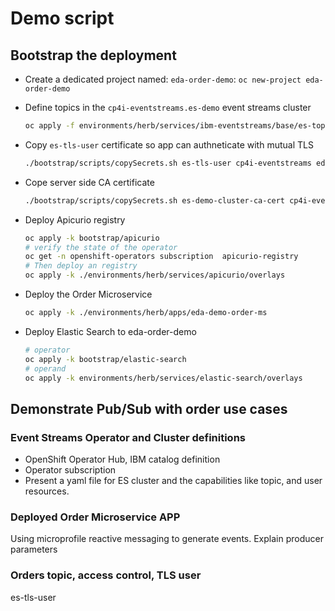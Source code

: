 # Demo script

## Bootstrap the deployment

* Create a dedicated project named: `eda-order-demo`: `oc new-project eda-order-demo`
* Define topics in the `cp4i-eventstreams.es-demo` event streams cluster

    ```sh
    oc apply -f environments/herb/services/ibm-eventstreams/base/es-topics.yaml
    ```
* Copy `es-tls-user` certificate so app can authneticate with mutual TLS

    ```sh
    ./bootstrap/scripts/copySecrets.sh es-tls-user cp4i-eventstreams eda-order-demo
    ```
* Cope server side CA certificate

    ```sh
    ./bootstrap/scripts/copySecrets.sh es-demo-cluster-ca-cert cp4i-eventstreams eda-order-demo
    ```
* Deploy Apicurio registry

    ```sh
    oc apply -k bootstrap/apicurio
    # verify the state of the operator
    oc get -n openshift-operators subscription  apicurio-registry
    # Then deploy an registry
    oc apply -k ./environments/herb/services/apicurio/overlays
    ```

* Deploy the Order Microservice

    ```sh
    oc apply -k ./environments/herb/apps/eda-demo-order-ms
    ```

* Deploy Elastic Search to eda-order-demo

    ```sh
    # operator
    oc apply -k bootstrap/elastic-search
    # operand
    oc apply -k environments/herb/services/elastic-search/overlays
    ```

## Demonstrate Pub/Sub with order use cases

### Event Streams Operator and Cluster definitions

* OpenShift Operator Hub, IBM catalog definition
* Operator subscription
* Present a yaml file for ES cluster and the capabilities like topic, and user resources.

### Deployed Order Microservice APP 

Using microprofile reactive messaging to generate events. Explain producer parameters

### Orders topic, access control, TLS user

es-tls-user